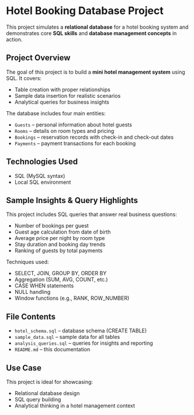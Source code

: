 # Hotel Booking Database Project

This project simulates a **relational database** for a hotel booking system and demonstrates core **SQL skills** and **database management concepts** in action.

## Project Overview

The goal of this project is to build a **mini hotel management system** using SQL. It covers:

- Table creation with proper relationships  
- Sample data insertion for realistic scenarios  
- Analytical queries for business insights  

The database includes four main entities:

- `Guests` – personal information about hotel guests  
- `Rooms` – details on room types and pricing  
- `Bookings` – reservation records with check-in and check-out dates  
- `Payments` – payment transactions for each booking  

## Technologies Used

- SQL (MySQL syntax)  
- Local SQL environment 

## Sample Insights & Query Highlights

This project includes SQL queries that answer real business questions:

- Number of bookings per guest  
- Guest age calculation from date of birth  
- Average price per night by room type  
- Stay duration and booking day trends  
- Ranking of guests by total payments  

Techniques used:

- SELECT, JOIN, GROUP BY, ORDER BY  
- Aggregation (SUM, AVG, COUNT, etc.)  
- CASE WHEN statements  
- NULL handling  
- Window functions (e.g., RANK, ROW_NUMBER)

## File Contents

- `hotel_schema.sql` – database schema (CREATE TABLE)  
- `sample_data.sql` – sample data for all tables  
- `analysis_queries.sql` – queries for insights and reporting  
- `README.md` – this documentation

## Use Case

This project is ideal for showcasing:

- Relational database design  
- SQL query building  
- Analytical thinking in a hotel management context
